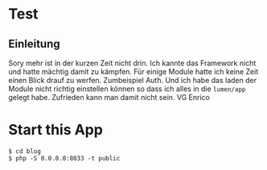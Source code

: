 # Test

## Einleitung

Sory mehr ist in der kurzen Zeit nicht drin. Ich kannte das Framework nicht und hatte mächtig damit zu kämpfen. Für einige Module hatte ich keine Zeit einen Blick drauf zu werfen. Zumbeispiel Auth. Und ich habe das laden der Module nicht richtig einstellen können so dass ich alles in die `lumen/app` gelegt habe. Zufrieden kann man damit nicht sein. VG Enrico

# Start this App

```shell
$ cd blog
$ php -S 0.0.0.0:8033 -t public
```
